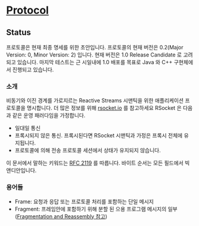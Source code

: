 # [Protocol](http://rsocket.io/docs/Protocol)

## Status

프로토콜은 현재 최종 명세를 위한 초안입니다.
프로토콜의 현재 버전은 0.2(Major Version: 0, Minor Version: 2) 입니다.
현재 버전은 1.0 Release Candidate 로 고려되고 있습니다.
마지막 테스트는 근 시일내에 1.0 배포를 목표로 Java 와 C++ 구현체에서 진행되고 있습니다.

### 소개

비동기와 이진 경계를 가로지르는 Reactive Streams 시맨틱을 위한 애플리케이션 프로토콜을 명시합니다.
더 많은 정보를 위해 [rsocket.io](http://rsocket.io/) 를 참고하세요
RSocket 은 다음과 같은 운영 패러다임을 가정합니다.

- 일대일 통신
- 프록시되지 않은 통신. 프록시된다면 RSocket 시맨틱과 가정은 프록시 전체에 유지됩니다.
- 프로토콜에 의해 전송 프로토콜 세션에서 상태가 유지되지 않습니다.

이 문서에서 말하는 키워드는 [RFC 2119](https://tools.ietf.org/html/rfc2119) 를 따릅니다.
바이트 순서는 모든 필드에서 빅 앤디안입니다.

### 용어들

- Frame: 요청과 응답 또는 프로토콜 처리를 포함하는 단일 메시지
- Fragment: 프레임안에 포함하기 위해 분할 된 으용 프로그램 메시지의 일부([Fragmentation and Reassembly 참고](http://rsocket.io/docs/Protocol#fragmentation-and-reassembly))
